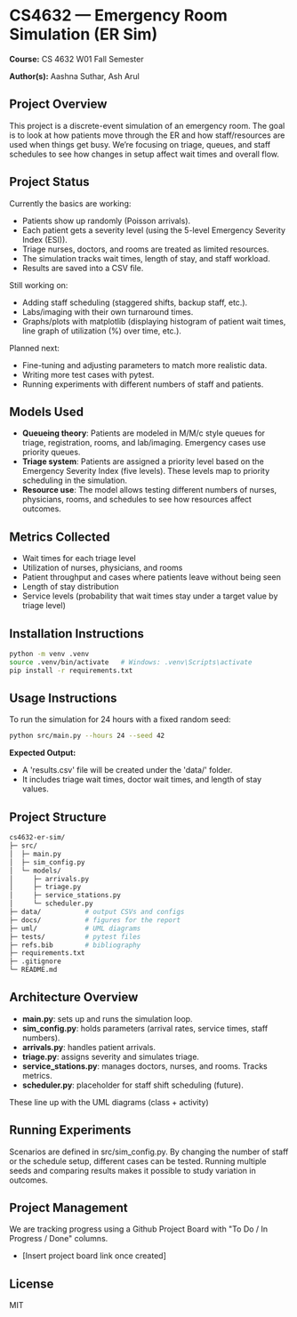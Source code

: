 # CS4632 — Emergency Room Simulation (ER Sim)
**Course:** CS 4632 W01 Fall Semester

**Author(s):** Aashna Suthar, Ash Arul

## Project Overview
This project is a discrete-event simulation of an emergency room. The goal is to look at how patients move through the ER and how staff/resources are used when things get busy. We’re focusing on triage, queues, and staff schedules to see how changes in setup affect wait times and overall flow.

## Project Status
Currently the basics are working:
- Patients show up randomly (Poisson arrivals).
- Each patient gets a severity level (using the 5-level Emergency Severity Index (ESI)).
- Triage nurses, doctors, and rooms are treated as limited resources.
- The simulation tracks wait times, length of stay, and staff workload.
- Results are saved into a CSV file.

Still working on:
- Adding staff scheduling (staggered shifts, backup staff, etc.).  
- Labs/imaging with their own turnaround times.  
- Graphs/plots with matplotlib (displaying histogram of patient wait times, line graph of utilization (%) over time, etc.). 

Planned next:
- Fine-tuning and adjusting parameters to match more realistic data.  
- Writing more test cases with pytest.  
- Running experiments with different numbers of staff and patients.

## Models Used
- **Queueing theory**: Patients are modeled in M/M/c style queues for triage, registration, rooms, and lab/imaging. Emergency cases use priority queues.  
- **Triage system**: Patients are assigned a priority level based on the Emergency Severity Index (five levels). These levels map to priority scheduling in the simulation.  
- **Resource use**: The model allows testing different numbers of nurses, physicians, rooms, and schedules to see how resources affect outcomes.  

## Metrics Collected
- Wait times for each triage level  
- Utilization of nurses, physicians, and rooms  
- Patient throughput and cases where patients leave without being seen  
- Length of stay distribution  
- Service levels (probability that wait times stay under a target value by triage level)  

## Installation Instructions
```bash
python -m venv .venv
source .venv/bin/activate   # Windows: .venv\Scripts\activate
pip install -r requirements.txt
```
## Usage Instructions
To run the simulation for 24 hours with a fixed random seed: 
```bash
python src/main.py --hours 24 --seed 42
```

**Expected Output:**
- A 'results.csv' file will be created under the 'data/' folder.
- It includes triage wait times, doctor wait times, and length of stay values.

## Project Structure
```bash
cs4632-er-sim/
├─ src/
│  ├─ main.py
│  ├─ sim_config.py
│  └─ models/
│     ├─ arrivals.py
│     ├─ triage.py
│     ├─ service_stations.py
│     └─ scheduler.py
├─ data/           # output CSVs and configs
├─ docs/           # figures for the report
├─ uml/            # UML diagrams
├─ tests/          # pytest files
├─ refs.bib        # bibliography
├─ requirements.txt
├─ .gitignore
└─ README.md
```
## Architecture Overview
- **main.py**: sets up and runs the simulation loop.
- **sim_config.py**: holds parameters (arrival rates, service times, staff numbers).
- **arrivals.py**: handles patient arrivals.
- **triage.py**: assigns severity and simulates triage.
- **service_stations.py**: manages doctors, nurses, and rooms. Tracks metrics.
- **scheduler.py**: placeholder for staff shift scheduling (future).
  
These line up with the UML diagrams (class + activity)

## Running Experiments
Scenarios are defined in src/sim_config.py. By changing the number of staff or the schedule setup, different cases can be tested. Running multiple seeds and comparing results makes it possible to study variation in outcomes.

## Project Management
We are tracking progress using a Github Project Board with "To Do / In Progress / Done" columns. 
- [Insert project board link once created]

## License
MIT

